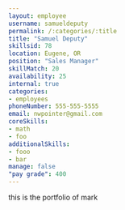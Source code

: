 ```yaml
--- 
layout: employee 
username: samueldeputy
permalink: /:categories/:title 
title: "Samuel Deputy" 
skillsid: 78 
location: Eugene, OR
position: "Sales Manager"
skillMatch: 20
availability: 25
internal: true
categories: 
- employees
phoneNumber: 555-555-5555 
email: nwpointer@gmail.com
coreSkills:
- math 
- foo
additionalSkills:
- fooo
- bar
manage: false
"pay grade": 400
---
```


this is the portfolio of mark